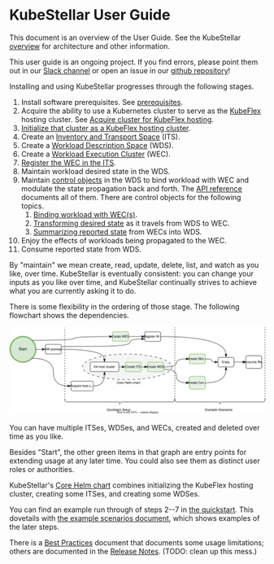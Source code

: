 # KubeStellar User Guide

This document is an overview of the User Guide.
See the KubeStellar [overview](../readme.md) for architecture and other information.

This user guide is an ongoing project. If you find errors, please point them out in our [Slack channel](https://kubernetes.slack.com/archives/C058SUSL5AA/) or open an issue in our [github repository](https://github.com/kubestellar/kubestellar)!

Installing and using KubeStellar progresses through the following stages.

1. Install software prerequisites. See [prerequisites](pre-reqs.md).
1. Acquire the ability to use a Kubernetes cluster to serve as the [KubeFlex](https://github.com/kubestellar/kubeflex/) hosting cluster. See [Acquire cluster for KubeFlex hosting](acquire-hosting-cluster.md).
1. [Initialize that cluster as a KubeFlex hosting cluster](init-hosting-cluster.md).
1. Create an [Inventory and Transport Space](its.md) (ITS).
1. Create a [Workload Description Space](wds.md) (WDS).
1. Create a [Workload Execution Cluster](wec.md) (WEC).
1. [Register the WEC in the ITS](wec-registration.md).
1. Maintain workload desired state in the WDS.
1. Maintain [control objects](control.md) in the WDS to bind workload with WEC and modulate the state propagation back and forth. The [API reference](https://pkg.go.dev/github.com/kubestellar/kubestellar/api/control/v1alpha1) documents all of them. There are control objects for the following topics.
    1. [Binding workload with WEC(s)](binding.md).
    1. [Transforming desired state](transforming.md) as it travels from WDS to WEC.
    1. [Summarizing reported state](combined-status.md) from WECs into WDS.
1. Enjoy the effects of workloads being propagated to the WEC.
1. Consume reported state from WDS.

By "maintain" we mean create, read, update, delete, list, and watch as you like, over time. KubeStellar is eventually consistent: you can change your inputs as you like over time, and KubeStellar continually strives to achieve what you are currently asking it to do.

There is some flexibility in the ordering of those stage. The following flowchart shows the dependencies. 

![Ordering among installation and usage actions](images/usage-outline.svg)

You can have multiple ITSes, WDSes, and WECs, created and deleted over time as you like.

Besides "Start", the other green items in that graph are entry points for extending usage at any later time. You could also see them as distinct user roles or authorities.

KubeStellar's [Core Helm chart](core-chart.md) combines initializing the KubeFlex hosting cluster, creating some ITSes, and creating some WDSes.

You can find an example run through of steps 2--7 in [the quickstart](get-started.md). This dovetails with [the example scenarios document](example-scenarios.md), which shows examples of the later steps.

There is a [Best Practices](best-practices.md) document that documents
some usage limitations; others are documented in the [Release
Notes](release-notes.md). (TODO: clean up this mess.)
